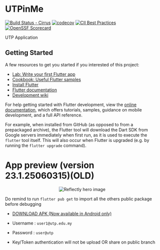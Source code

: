 # UTPinMe

[![Build Status - Cirrus][]][Build status]
[![codecov](https://codecov.io/gh/flutter/flutter/branch/master/graph/badge.svg?token=11yDrJU2M2)](https://codecov.io/gh/flutter/flutter)
[![CII Best Practices](https://bestpractices.coreinfrastructure.org/projects/5631/badge)](https://bestpractices.coreinfrastructure.org/projects/5631)
[![OpenSSF Scorecard](https://api.securityscorecards.dev/projects/github.com/flutter/flutter/badge)](https://deps.dev/project/github/flutter%2Fflutter)

UTP Application

## Getting Started
A few resources to get you started if you interested of this project:

* [Lab: Write your first Flutter app](https://docs.flutter.dev/get-started/codelab)
* [Cookbook: Useful Flutter samples](https://docs.flutter.dev/cookbook)
* [Install Flutter](https://flutter.dev/get-started/)
* [Flutter documentation](https://docs.flutter.dev/)
* [Development wiki](https://github.com/flutter/flutter/wiki)

For help getting started with Flutter development, view the
[online documentation](https://docs.flutter.dev/), which offers tutorials,
samples, guidance on mobile development, and a full API reference.

For example, when installed from GitHub (as opposed to from a prepackaged
archive), the Flutter tool will download the Dart SDK from Google servers
immediately when first run, as it is used to execute the `flutter` tool itself.
This will also occur when Flutter is upgraded (e.g. by running the `flutter
upgrade` command).

# App preview (version 23.1.25060315)(OLD)
<p align="center"><img src="https://github.com/haqimhaslee/UTPinMe-flutter/blob/main/README%20assets/AIO.png?raw=true" alt="Reflectly hero image"></p>


Do remind to run `flutter pub get` to import all the others public package before debugging

* [DOWNLOAD APK (Now available in Android only)](https://drive.google.com/drive/folders/1O3U9nuH7u-WAhq2Ki92OVi-z8kasuz5W?usp=sharing)
* Username : `user1@utp.edu.my`
* Password : `user@utp`

* Key/Token authentication will not be upload OR share on public branch

[flutter.dev]: https://flutter.dev
[Build Status - Cirrus]: https://api.cirrus-ci.com/github/flutter/flutter.svg
[Build status]: https://cirrus-ci.com/github/flutter/flutter/master
[Discord instructions]: https://github.com/flutter/flutter/wiki/Chat
[Discord badge]: https://img.shields.io/discord/608014603317936148
[Twitter handle]: https://img.shields.io/twitter/follow/flutterdev.svg?style=social&label=Follow
[Twitter badge]: https://twitter.com/intent/follow?screen_name=flutterdev
[layered architecture]: https://docs.flutter.dev/resources/inside-flutter
[architectural overview]: https://docs.flutter.dev/resources/architectural-overview
[widget catalog]: https://flutter.dev/widgets/
[Cupertino]: https://docs.flutter.dev/development/ui/widgets/cupertino
[Material]: https://docs.flutter.dev/development/ui/widgets/material
[Skia]: https://skia.org/
[Dart platform]: https://dart.dev/
[Hot reload animation]: https://github.com/flutter/website/blob/main/src/assets/images/docs/tools/android-studio/hot-reload.gif?raw=true
[Hot reload]: https://docs.flutter.dev/development/tools/hot-reload
[Visual Studio Code]: https://marketplace.visualstudio.com/items?itemName=Dart-Code.flutter
[IntelliJ / Android Studio]: https://plugins.jetbrains.com/plugin/9212-flutter
[Flutter packages]: https://pub.dev/flutter
[Android FFI]: https://docs.flutter.dev/development/platform-integration/android/c-interop
[iOS FFI]: https://docs.flutter.dev/development/platform-integration/ios/c-interop
[macOS FFI]: https://docs.flutter.dev/development/platform-integration/macos/c-interop
[Windows FFI]: https://docs.flutter.dev/development/platform-integration/windows/building#integrating-with-windows
[platform channels]: https://docs.flutter.dev/development/platform-integration/platform-channels
[interop example]: https://github.com/flutter/flutter/tree/master/examples/platform_channel
